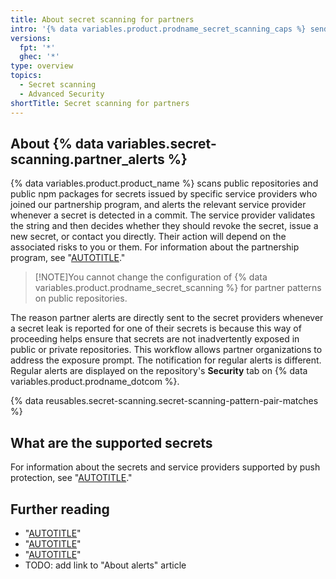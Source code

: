```yaml
---
title: About secret scanning for partners
intro: '{% data variables.product.prodname_secret_scanning_caps %} sends directly alerts to partners when partner secrets are found in codebases. This allows partners to promtply take action to secure their systems.'
versions:
  fpt: '*'
  ghec: '*'
type: overview
topics:
  - Secret scanning
  - Advanced Security
shortTitle: Secret scanning for partners
---
```


## About {% data variables.secret-scanning.partner_alerts %}

{% data variables.product.product_name %} scans public repositories and public npm packages for secrets issued by specific service providers who joined our partnership program, and alerts the relevant service provider whenever a secret is detected in a commit. The service provider validates the string and then decides whether they should revoke the secret, issue a new secret, or contact you directly. Their action will depend on the associated risks to you or them. For information about the partnership program, see "[AUTOTITLE](/code-security/secret-scanning/secret-scanning-partnership-program/secret-scanning-partner-program)."

> [!NOTE]You cannot change the configuration of {% data variables.product.prodname_secret_scanning %} for partner patterns on public repositories.

The reason partner alerts are directly sent to the secret providers whenever a secret leak is reported for one of their secrets is because this way of proceeding helps ensure that secrets are not inadvertently exposed in public or private repositories. This workflow allows partner organizations to address the exposure prompt. The notification for regular alerts is different. Regular alerts are displayed on the repository's **Security** tab on {% data variables.product.prodname_dotcom %}.

{% data reusables.secret-scanning.secret-scanning-pattern-pair-matches %}

## What are the supported secrets

For information about the secrets and service providers supported by push protection, see "[AUTOTITLE](/code-security/secret-scanning/introduction/supported-secret-scanning-patterns#supported-secrets)."

## Further reading

* "[AUTOTITLE](/code-security/secret-scanning/introduction/about-secret-scanning)"
* "[AUTOTITLE](/code-security/secret-scanning/introduction/supported-secret-scanning-patterns)"
* "[AUTOTITLE](/code-security/secret-scanning/working-with-secret-scanning-and-push-protection)"
* TODO: add link to "About alerts" article
